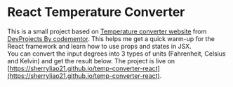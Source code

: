 # React Temperature Converter
This is a small project based on [Temperature converter website](https://www.codementor.io/projects/web/temperature-converter-website-atx32dy7mf) from [DevProjects By codementor](https://www.codementor.io/projects). This helps me get a quick warm-up for the React framework and learn how to use props and states in JSX.
<br>
You can convert the input degrees into 3 types of units (Fahrenheit, Celsius and Kelvin) and get the result below. The project is live on [https://sherryliao21.github.io/temp-converter-react](https://sherryliao21.github.io/temp-converter-react).